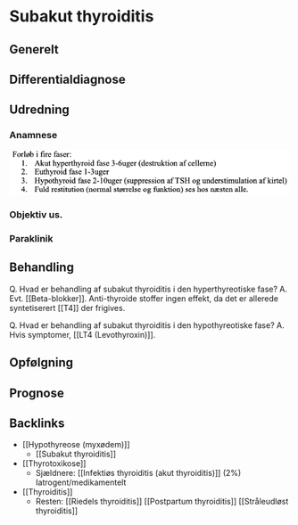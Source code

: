 # Subakut thyroiditis
## Generelt


## Differentialdiagnose


## Udredning
### Anamnese
![](BearImages/E5F1B375-608B-4F1A-9158-A7E3AD6CCCE0-20440-000033BA5AC54EBF/4E4ECE85-F7A6-4BB7-849A-EAD0DA2845F7.png)

### Objektiv us.

### Paraklinik


## Behandling
Q. Hvad er behandling af subakut thyroiditis i den hyperthyreotiske fase?
A. Evt. [[Beta-blokker]]. Anti-thyroide stoffer ingen effekt, da det er allerede syntetiserert [[T4]] der frigives.

Q. Hvad er behandling af subakut thyroiditis i den hypothyreotiske fase?
A. Hvis symptomer, [[LT4 (Levothyroxin)]].

## Opfølgning


## Prognose


## Backlinks
* [[Hypothyreose (myxødem)]]
	* [[Subakut thyroiditis]]
* [[Thyrotoxikose]]
	* Sjældnere:
	[[Infektiøs thyroiditis (akut thyroiditis)]] (2%)
	Iatrogent/medikamentelt
* [[Thyroiditis]]
	* Resten:
[[Riedels thyroiditis]]
[[Postpartum thyroiditis]]
[[Stråleudløst thyroiditis]]

<!-- #anki/tag/med/Endocrinology #anki/deck/Medicine -->

<!-- {BearID:4FA23B02-870E-4B63-9ACC-62AC753C6C96-31003-0000692A90052812} -->
